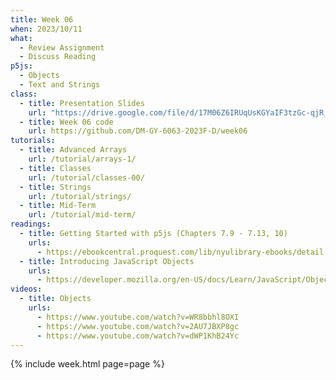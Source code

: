 ```yaml
---
title: Week 06
when: 2023/10/11
what:
  - Review Assignment
  - Discuss Reading
p5js:
  - Objects
  - Text and Strings
class:
  - title: Presentation Slides
    url: "https://drive.google.com/file/d/17M06Z6IRUqUsKGYaIF3tzGc-qjR_oqCl/"
  - title: Week 06 code
    url: https://github.com/DM-GY-6063-2023F-D/week06
tutorials:
  - title: Advanced Arrays
    url: /tutorial/arrays-1/
  - title: Classes
    url: /tutorial/classes-00/
  - title: Strings
    url: /tutorial/strings/
  - title: Mid-Term
    url: /tutorial/mid-term/
readings:
  - title: Getting Started with p5js (Chapters 7.9 - 7.13, 10)
    urls:
      - https://ebookcentral.proquest.com/lib/nyulibrary-ebooks/detail.action?docID=4333728
  - title: Introducing JavaScript Objects
    urls:
      - https://developer.mozilla.org/en-US/docs/Learn/JavaScript/Objects
videos:
  - title: Objects
    urls:
      - https://www.youtube.com/watch?v=WR8bbhl8OXI
      - https://www.youtube.com/watch?v=2AU7JBXP8gc
      - https://www.youtube.com/watch?v=dWP1KhB24Yc
---
```

{% include week.html page=page %}
